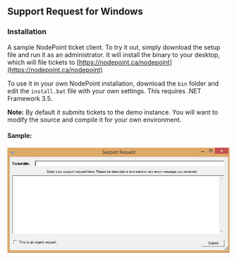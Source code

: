 ## Support Request for Windows

### Installation

A sample NodePoint ticket client. To try it out, simply download the setup file and run it as an administrator. It will install the binary to your desktop, which will file tickets to [https://nodepoint.ca/nodepoint](https://nodepoint.ca/nodepoint)

To use it in your own NodePoint installation, download the `bin` folder and edit the `install.bat` file with your own settings. This requires .NET Framework 3.5.

**Note:** By default it submits tickets to the demo instance. You will want to modify the source and compile it for your own environment.

#### Sample:

![](sample.jpg)

